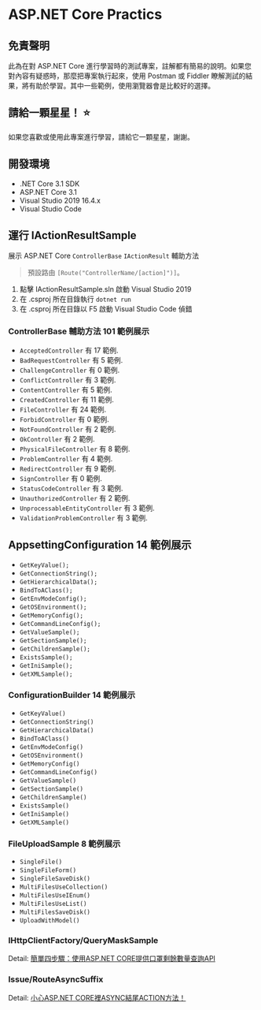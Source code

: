 ﻿# ASP.NET Core Practics

## 免責聲明

此為在對 ASP.NET Core 進行學習時的測試專案，註解都有簡易的說明。如果您對內容有疑惑時，那麼把專案執行起來，使用 Postman 或 Fiddler 瞭解測試的結果，將有助於學習。其中一些範例，使用瀏覽器會是比較好的選擇。

## 請給一顆星星！ :star:

如果您喜歡或使用此專案進行學習，請給它一顆星星，謝謝。

## 開發環境

* .NET Core 3.1 SDK
* ASP.NET Core 3.1
* Visual Studio 2019 16.4.x
* Visual Studio Code

## 運行 IActionResultSample

展示 ASP.NET Core `ControllerBase` `IActionResult` 輔助方法

> 預設路由 `[Route("ControllerName/[action]")]`。

1. 點擊 IActionResultSample.sln 啟動 Visual Studio 2019
2. 在 .csproj 所在目錄執行 `dotnet run`
3. 在 .csproj 所在目錄以 F5 啟動 Visual Studio Code 偵錯

### ControllerBase 輔助方法 101 範例展示

* `AcceptedController` 有 17 範例.
* `BadRequestController` 有 5 範例.
* `ChallengeController` 有 0 範例.
* `ConflictController` 有 3 範例.
* `ContentController` 有 5 範例.
* `CreatedController` 有 11 範例.
* `FileController` 有 24 範例.
* `ForbidController` 有 0 範例.
* `NotFoundController` 有 2 範例.
* `OkController` 有 2 範例.
* `PhysicalFileController` 有 8 範例.
* `ProblemController` 有 4 範例.
* `RedirectController` 有 9 範例.
* `SignController` 有 0 範例.
* `StatusCodeController` 有 3 範例.
* `UnauthorizedController` 有 2 範例.
* `UnprocessableEntityController` 有 3 範例.
* `ValidationProblemController` 有 3 範例.

## AppsettingConfiguration 14 範例展示

* `GetKeyValue();`
* `GetConnectionString();`
* `GetHierarchicalData();`
* `BindToAClass();`
* `GetEnvModeConfig();`
* `GetOSEnvironment();`
* `GetMemoryConfig();`
* `GetCommandLineConfig();`
* `GetValueSample();`
* `GetSectionSample();`
* `GetChildrenSample();`
* `ExistsSample();`
* `GetIniSample();`
* `GetXMLSample();`

### ConfigurationBuilder 14 範例展示

* `GetKeyValue()`
* `GetConnectionString()`
* `GetHierarchicalData()`
* `BindToAClass()`
* `GetEnvModeConfig()`
* `GetOSEnvironment()`
* `GetMemoryConfig()`
* `GetCommandLineConfig()`
* `GetValueSample()`
* `GetSectionSample()`
* `GetChildrenSample()`
* `ExistsSample()`
* `GetIniSample()`
* `GetXMLSample()`

### FileUploadSample 8 範例展示

* `SingleFile()`
* `SingleFileForm()`
* `SingleFileSaveDisk()`
* `MultiFilesUseCollection()`
* `MultiFilesUseIEnum()`
* `MultiFilesUseList()`
* `MultiFilesSaveDisk()`
* `UploadWithModel()`

### IHttpClientFactory/QueryMaskSample

Detail: [簡單四步驟：使用ASP.NET CORE提供口罩剩餘數量查詢API](https://blog.kkbruce.net/2020/02/aspnet-core-provider-mask-api.html)

### Issue/RouteAsyncSuffix

Detail: [小心ASP.NET CORE裡ASYNC結尾ACTION方法！](https://blog.kkbruce.net/2020/02/aspnetcore-async-action-name.html)